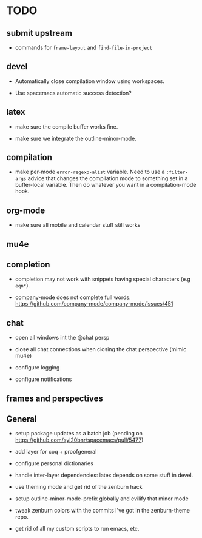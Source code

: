 TODO
====

## submit upstream

* commands for `frame-layout` and `find-file-in-project`

## devel

* Automatically close compilation window using workspaces.

* Use spacemacs automatic success detection?


## latex

* make sure the compile buffer works fine.

* make sure we integrate the outline-minor-mode.


## compilation

* make per-mode `error-regexp-alist` variable. Need to use a `:filter-args`
  advice that changes the compilation mode to something set in a buffer-local
  variable. Then do whatever you want in a compilation-mode hook.

## org-mode

* make sure all mobile and calendar stuff still works


## mu4e


## completion

* completion may not work with snippets having special characters (e.g `eqn*`).

* company-mode does not complete full words.
  https://github.com/company-mode/company-mode/issues/451


## chat

* open all windows int the @chat persp

* close all chat connections when closing the chat perspective (mimic mu4e)

* configure logging

* configure notifications


## frames and perspectives


## General

* setup package updates as a batch job (pending on https://github.com/syl20bnr/spacemacs/pull/5477)

* add layer for coq + proofgeneral

* configure personal dictionaries

* handle inter-layer dependencies: latex depends on some stuff in devel.

* use theming mode and get rid of the zenburn hack

* setup outline-minor-mode-prefix globally and evilify that minor mode

* tweak zenburn colors with the commits I've got in the zenburn-theme repo.

* get rid of all my custom scripts to run emacs, etc.


